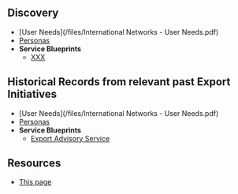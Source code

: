 
## Discovery
- [User Needs](/files/International Networks - User Needs.pdf)
- [Personas](/files/Scotland_PLC_Personas.pdf)
- **Service Blueprints**
  - [XXX](files/EAS_Bluprint.pdf)


## Historical Records from relevant past Export Initiatives
  - [User Needs](/files/International Networks - User Needs.pdf)
  - [Personas](/files/Scotland_PLC_Personas.pdf)
  - **Service Blueprints**
    - [Export Advisory Service](files/EAS_Bluprint.pdf)


## Resources
- [This page](https://scotentsd.github.io/export/)
